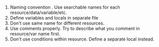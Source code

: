 

1. Naming convention . Use searchable names for each resource/data/variable/etc.
2. Define variables and locals in separate file
3. Don't use same name for different resources.
4. Use comments properly. Try to describe what you comment in resource/var name first.
5. Don't use conditions within resource. Define a separate local instead.

